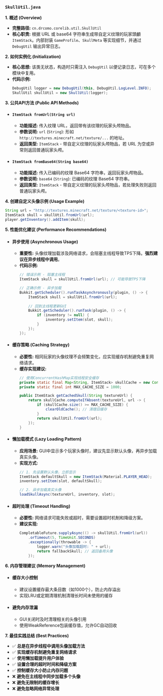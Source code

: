 ### `SkullUtil.java`

**1. 概述 (Overview)**

  * **完整路径:** `cn.drcomo.corelib.util.SkullUtil`
  * **核心职责:** 根据 URL 或 base64 字符串生成带自定义纹理的玩家頭顱 `ItemStack`。内部封装 `GameProfile`、`SkullMeta` 等实现细节，并通过 `DebugUtil` 输出异常日志。

**2. 如何实例化 (Initialization)**

  * **核心思想:** 该类无状态，构造时只需注入 `DebugUtil` 以便记录日志，可在多个模块中复用。
  * **代码示例:**
    ```java
    DebugUtil logger = new DebugUtil(this, DebugUtil.LogLevel.INFO);
    SkullUtil skullUtil = new SkullUtil(logger);
    ```

**3. 公共API方法 (Public API Methods)**

  * #### `ItemStack fromUrl(String url)`
      * **功能描述:** 传入纹理 URL，返回带有该纹理的玩家头颅物品。
      * **参数说明:** `url` (`String`): 形如 `http://textures.minecraft.net/texture/...` 的地址。
      * **返回类型:** `ItemStack` - 带自定义纹理的玩家头颅物品，若 URL 为空或异常则返回普通玩家头颅。

  * #### `ItemStack fromBase64(String base64)`
      * **功能描述:** 传入已编码的纹理 Base64 字符串，返回玩家头颅物品。
      * **参数说明:** `base64` (`String`): 已编码的纹理 Base64 字符串。
      * **返回类型:** `ItemStack` - 带自定义纹理的玩家头颅物品，若处理失败则返回普通玩家头颅。

**4. 创建自定义头像示例 (Usage Example)**

```java
String url = "http://textures.minecraft.net/texture/<texture-id>";
ItemStack skull = skullUtil.fromUrl(url);
player.getInventory().addItem(skull);
```

**5. 性能优化建议 (Performance Recommendations)**

  * #### 异步使用 (Asynchronous Usage)
      * **重要性:** 头像纹理加载涉及网络请求，会阻塞主线程导致TPS下降。**强烈建议在异步线程中调用**。
      * **代码示例:**
        ```java
        // 错误示例 - 阻塞主线程
        ItemStack skull = skullUtil.fromUrl(url); // 可能导致TPS下降
        
        // 正确示例 - 异步加载
        Bukkit.getScheduler().runTaskAsynchronously(plugin, () -> {
            ItemStack skull = skullUtil.fromUrl(url);
            
            // 回到主线程更新GUI
            Bukkit.getScheduler().runTask(plugin, () -> {
                if (inventory != null) {
                    inventory.setItem(slot, skull);
                }
            });
        });
        ```

  * #### 缓存策略 (Caching Strategy)
      * **必要性:** 相同玩家的头像纹理不会频繁变化，应实现缓存机制避免重复网络请求。
      * **缓存实现建议:**
        ```java
        // 使用ConcurrentHashMap实现线程安全缓存
        private static final Map<String, ItemStack> skullCache = new ConcurrentHashMap<>();
        private static final int MAX_CACHE_SIZE = 1000;
        
        public ItemStack getCachedSkull(String textureUrl) {
            return skullCache.computeIfAbsent(textureUrl, url -> {
                if (skullCache.size() >= MAX_CACHE_SIZE) {
                    clearOldCache(); // 清理旧缓存
                }
                return skullUtil.fromUrl(url);
            });
        }
        ```

  * #### 懒加载模式 (Lazy Loading Pattern)
      * **应用场景:** GUI中显示多个玩家头像时，建议先显示默认头像，再异步加载真实头像。
      * **实现方式:**
        ```java
        // 1. 先设置默认头像，立即显示
        ItemStack defaultSkull = new ItemStack(Material.PLAYER_HEAD);
        inventory.setItem(slot, defaultSkull);
        
        // 2. 异步加载真实头像
        loadSkullAsync(textureUrl, inventory, slot);
        ```

  * #### 超时处理 (Timeout Handling)
      * **必要性:** 网络请求可能失败或超时，需要设置超时机制和降级方案。
      * **建议实现:**
        ```java
        CompletableFuture.supplyAsync(() -> skullUtil.fromUrl(url))
            .orTimeout(5, TimeUnit.SECONDS)
            .exceptionally(throwable -> {
                logger.warn("头像加载超时: " + url);
                return fallbackSkull; // 返回备用头像
            });
        ```

**6. 内存管理建议 (Memory Management)**

  * #### 缓存大小控制
      * 建议设置缓存最大条目数（如1000个），防止内存溢出
      * 实现LRU或定期清理机制清理长时间未使用的缓存

  * #### 避免内存泄漏
      * GUI关闭时及时清理相关的头像引用
      * 使用WeakReference包装缓存值，允许GC自动回收

**7. 最佳实践总结 (Best Practices)**

  * ✅ **总是在异步线程中调用头像加载方法**
  * ✅ **实现缓存机制避免重复网络请求**
  * ✅ **使用懒加载提升用户体验**
  * ✅ **设置合理的超时时间和降级方案**
  * ✅ **控制缓存大小防止内存问题**
  * ❌ **避免在主线程中同步加载多个头像**
  * ❌ **避免无限制的缓存增长**
  * ❌ **避免忽略网络异常处理**
